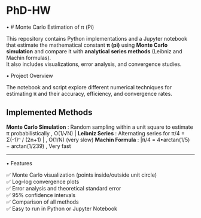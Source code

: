 # PhD-HW
•	# Monte Carlo Estimation of π (Pi)

This repository contains Python implementations and a Jupyter notebook that estimate the mathematical constant **π (pi)** using **Monte Carlo simulation** and compare it with **analytical series methods** (Leibniz and Machin formulas).  
It also includes visualizations, error analysis, and convergence studies.

•	Project Overview

The notebook and script explore different numerical techniques for estimating π and their accuracy, efficiency, and convergence rates.
## Implemented Methods
 **Monte Carlo Simulation** : Random sampling within a unit square to estimate π probabilistically ,  O(1/√N) |
 **Leibniz Series**  : Alternating series for π/4 = Σ(-1)ⁿ / (2n+1) | , O(1/N) (very slow) 
**Machin Formula** : |π/4 = 4•arctan(1/5) − arctan(1/239) , Very fast

---

•	Features

✅ Monte Carlo visualization (points inside/outside unit circle)  
✅ Log–log convergence plots  
✅ Error analysis and theoretical standard error  
✅ 95% confidence intervals  
✅ Comparison of all methods  
✅ Easy to run in Python or Jupyter Notebook  




